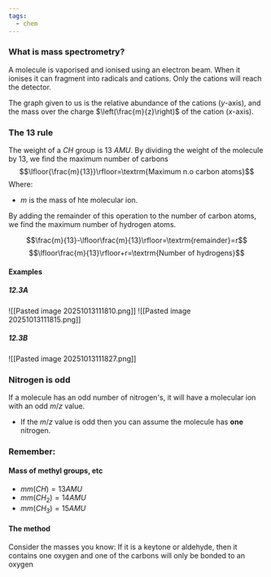 ```yaml
---
tags:
  - chem
---
```


### What is mass spectrometry?
A molecule is vaporised and ionised using an electron beam. When it ionises it can fragment into radicals and cations. Only the cations will reach the detector. 

The graph given to us is the relative abundance of the cations ($y$-axis), and the mass over the charge $\left(\frac{m}{z}\right)$ of the cation ($x$-axis). 

### The 13 rule
The weight of a $CH$ group is 13 $AMU$. By dividing the weight of the molecule by 13, we find the maximum number of carbons
$$\lfloor{\frac{m}{13}}\rfloor=\textrm{Maximum n.o carbon atoms}$$
Where:
- $m$ is the mass of hte molecular ion. 

By adding the remainder of this operation to the number of carbon atoms, we find the maximum number of hydrogen atoms. 

$$\frac{m}{13}-\lfloor\frac{m}{13}\rfloor=\textrm{remainder}=r$$
$$\lfloor\frac{m}{13}\rfloor+r=\textrm{Number of hydrogens}$$

#### Examples
##### 12.3A
![[Pasted image 20251013111810.png]]
![[Pasted image 20251013111815.png]]

##### 12.3B
![[Pasted image 20251013111827.png]]

### Nitrogen is odd
If a molecule has an odd number of nitrogen's, it will have a molecular ion with an odd $m/z$ value. 
- If the $m/z$ value is odd then you can assume the molecule has **one** nitrogen. 

### Remember:
#### Mass of methyl groups, etc
- $mm(CH)=13AMU$
- $mm(CH_2) = 14AMU$
- $mm(CH_3)=15AMU$

#### The method
Consider the masses you know:
If it is a keytone or aldehyde, then it contains one oxygen and one of the carbons will only be bonded to an oxygen 